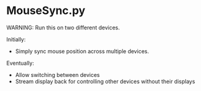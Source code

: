 # MouseSync.py

 WARNING: Run this on two different devices.

Initially:
- Simply sync mouse position across multiple devices.

Eventually:
- Allow switching between devices
- Stream display back for controlling other devices without their displays
